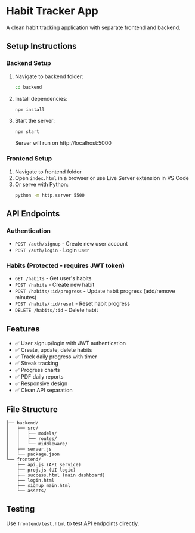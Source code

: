 # Habit Tracker App

A clean habit tracking application with separate frontend and backend.

## Setup Instructions

### Backend Setup
1. Navigate to backend folder:
   ```bash
   cd backend
   ```

2. Install dependencies:
   ```bash
   npm install
   ```

3. Start the server:
   ```bash
   npm start
   ```
   Server will run on http://localhost:5000

### Frontend Setup
1. Navigate to frontend folder
2. Open `index.html` in a browser or use Live Server extension in VS Code
3. Or serve with Python:
   ```bash
   python -m http.server 5500
   ```

## API Endpoints

### Authentication
- `POST /auth/signup` - Create new user account
- `POST /auth/login` - Login user

### Habits (Protected - requires JWT token)
- `GET /habits` - Get user's habits
- `POST /habits` - Create new habit
- `POST /habits/:id/progress` - Update habit progress (add/remove minutes)
- `POST /habits/:id/reset` - Reset habit progress
- `DELETE /habits/:id` - Delete habit

## Features
- ✅ User signup/login with JWT authentication
- ✅ Create, update, delete habits
- ✅ Track daily progress with timer
- ✅ Streak tracking
- ✅ Progress charts
- ✅ PDF daily reports
- ✅ Responsive design
- ✅ Clean API separation

## File Structure
```
├── backend/
│   ├── src/
│   │   ├── models/
│   │   ├── routes/
│   │   └── middleware/
│   ├── server.js
│   └── package.json
└── frontend/
    ├── api.js (API service)
    ├── proj.js (UI logic)
    ├── success.html (main dashboard)
    ├── login.html
    ├── signup_main.html
    └── assets/
```

## Testing
Use `frontend/test.html` to test API endpoints directly.
